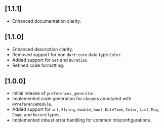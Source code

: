 ## [1.1.1]

- Enhanced documentation clarity.

## [1.1.0]

- Enhanced description clarity.
- Removed support for non `dart:core` data type `Color`.
- Added support for `Set` and `Duration`.
- Refined code formatting.

## [1.0.0]

- Initial release of `preferences_generator`.
- Implemented code generation for classes annotated with `@PreferenceModule`.
- Added support for `int`, `String`, `double`, `bool`, `DateTime`, `Color`, `List`, `Map`, `Enum`,
  and `Record` types.
- Implemented robust error handling for common misconfigurations.